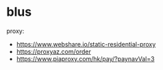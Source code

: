 # blus

proxy: 
 - https://www.webshare.io/static-residential-proxy
 - https://proxyaz.com/order
 - https://www.piaproxy.com/hk/pay/?paynavVal=3

